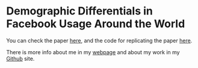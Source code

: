 # Demographic Differentials in Facebook Usage Around the World

You can check the paper [here](https://arxiv.org/abs/1905.09105 "Demographic Differentials in Facebook Usage Around the World"), and the code for replicating the paper [here](https://github.com/SofiaG1l/Using_Facebook_API "Using Facebook API").

There is more info about me in my [webpage](https://sofiag1l.github.io/ "Sofia Gil-Clavel") and about my work in my [Github](https://github.com/SofiaG1l "SofiaG1l") site. 
